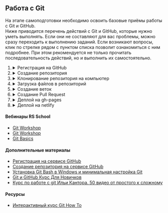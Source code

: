 ## Работа с Git

На этапе самоподготовки необходимо освоить базовые приёмы работы с Git и GitHub.  
Ниже приводится перечень действий с Git и GitHub, которые нужно уметь выполнять. Если они не составляют для вас проблемы, можно сразу переходить к выполнению заданий. Если возникают вопросы, клик по стрелке рядом с пунктом списка позволит ознакомиться с ним подробнее. При этом рекомендуется не только прочитать последовательность действий, но и выполнить их самостоятельно.

1. <details>
     <summary>Регистрация на GitHub</summary>

   GitHub https://github.com/  
    Видео: [Регистрация на сервисе GitHub](https://youtu.be/5DKVktUtH3A)

   </details>

2. <details>
     <summary>Создание репозитория</summary>

   Для cоздания репозитория кликните на кнопку New repository справа вверху.  
    На странице создания репозитория https://github.com/new укажите:

   - название репозитория
   - настройки видимости (приватный это репозиторий или публичный)
   - поставьте галочку, чтобы создать README файл  
    Видео: [Создание репозитория на сервисе GitHub](https://youtu.be/CgFHLQBwj7A)
   </details>

3. <details>
     <summary>Клонирование репозитория на компьютер</summary>

   Репозиторий в виде папки у вас на компьютере называется локальный репозиторий.  
    Репозиторий, загруженный на GitHub, называется удалённый репозиторий.  
    Когда вы клонируете себе на компьютер репозиторий с GitHub, вы создаёте **локальную копию удалённого репозитория**.

   Команда для клонирования репозитория  
    `git clone ссылка на репозиторий`

   Например, чтобы склонировать себе на компьютер репозиторий с тасками курса https://github.com/rolling-scopes-school/tasks, необходимо открыть **Git Bash** и выполнить в нём команду  
    `git clone https://github.com/rolling-scopes-school/tasks`

   Если необходимо склонировать себе на компьютер отдельную ветку репозитория, выполните команду  
    `git clone ссылка на репозиторий -b название ветки`

   </details>

4. <details>
     <summary>Загрузка файлов в репозиторий</summary>

   Загрузить файлы в репозиторий можно как через GitHub, так и через Git. Рассмотрим оба варианта

   #### Загрузка файлов в репозиторий через интерфейс GitHub

   - кликаете на кнопку **Add file** справа вверху
   - выбираете **Upload files**
   - в появившееся окно перетягиваете файлы и папки с проектом

   #### Загрузка файлов в репозиторий через Git

   - клонируете репозиторий себе на компьютер. Для этого в Git Bash выполняете команду  
     `git clone ссылка на репозиторий`
   - перетягиваете в папку репозитория файлы и папки с проектом
   - индексируете изменения. Для этого выполняете команду  
     `git add .` (с точкой в конце)
   - коммитите изменения. Для этого выполняете команду  
     `git commit -m "пишете что изменили"`
   - загружаете файлы в репозиторий. Для этого выполняете команду  
    `git push origin main` , здесь `main` - название ветки репозитория, в которую пушите изменения
   </details>

5. <details>
     <summary>Создание веток</summary>

   Главная ветка репозитория по умолчанию называется `main` (раньше `master`).  
    От неё можно создавать другие ветки, от них ещё ветки и т.д.  
    На первых этапах учёбы все ветки создаются исключительно от главной ветки. Перед созданием новой ветки убедитесь, что вы находитесь в главной ветке репозитория.  
    Создать ветку можно как через GitHub, так и через Git. Рассмотрим оба варианта.

   #### Создание ветки через интерфейс GitHub

   1. Убедитесь, что вы находитесь в главной ветке репозитория `main` (раньше - `master`)
   2. Кликните на треугольник рядом с названием ветки. В текстовое поле впишите название ветки, например, `gh-pages`
   3. Нажмите на строку `Create branch: gh-pages from main` (or from `master`).  
      Мы создали ветку `gh-pages`.

   ![](images/create-branch.png)

   #### Создание ветки при помощи Git

   - Клонируем репозиторий себе на компьютер  
     `git clone ссылка на репозиторий`
   - Находясь в папке репозитория открываем Git Bash и выполняем команду  
     `git checkout -b gh-pages`  
     Мы создали ветку `gh-pages` и перешли в неё.
   - Обратите внимание, при создании ветки в неё копируются все файлы той ветки, от которой её создали.
   </details>

6. <details>
     <summary>Создание Pull Request</summary>

   В ходе выполнения проектов в RS School вы чаще всего будете делать Pull Request из ветки разработки в главную ветку своего репозитория `main` или `master`, а также из ветки разработки в ветку `gh-pages`.

   Pull Request создаётся через интерфейс GitHub. Для этого

   - выберите ветку разработки
   - нажмите на вкладку **Pull Request** вверху слева
   - нажмите на кнопку **Compare & pull request** справа вверху. Такая кнопка появится если в ветке разработки есть изменения по сравнению с другими ветками репозитория, хоть лишняя точка в файле README
   - укажите из какой ветки репозитория в какую делаете Pull Request
   - нажмите на зелёную кнопку внизу **Create pull request**.  
     Вы открыли Pull Request. В таком виде его и оставьте. В открытом Pull Request ментору будет удобно проверять код. Обратите внимание, что к Pull Request можно и нужно добавить описание. [Описание pull request должно содержать следующую информацию](https://docs.rs.school/#/pull-request-review-process?id=Описание-pull-request-должно-содержать-следующую-информацию)
   - Если нажать на кнопку **Merge pull request**, Pull Request закроется, при этом файлы из ветки разработки переместятся в ту ветку, в которую делаете Pull Request.
   </details>

7. <details>
     <summary>Деплой на gh-pages</summary>

   Деплой это размещение в интернете вашего проекта - сайта или приложения.
   Предположим, весь наш проект - файл index.html с содержимым  
    `<h1>Hello world</h1>`

   Загрузите его в ветку gh-pages удалённого репозитория (репозиторий должен быть публичным).  
    Загрузить файл в репозиторий можно как через GitHub, так и через Git (см. п.4).

   При загрузке файлов через Git последовательно выполняем команды:  
    `git add .`  
    `git commit -m "feat: add file to gh-pages"`  
    `git push origin gh-pages`

   При создании в публичном репозитории ветки gh-pages, GitHub автоматически размещает её содержание в интернете. То есть, если репозиторий публичный, в нём есть ветка gh-pages, и в корне этой ветки находится файл index.html, этот файл уже размещён в интернете. Всё, что осталось сделать, найти ссылку на него.

   Идём в настройки репозитория (шестерёнка с надписью Settings справа вверху)

   ![](images/repository-settings.png)

   Прокручиваем до пункта GitHub Pages. Если здесь уже находится выделенная зелёным цветом ссылка на созданную страницу, больше ничего делать не нужно, GitHub Pages создана. Если нет, подождите несколько минут, GitHub Pages создаётся не мгновенно.

   ![](images/create-gh-pages.png)

   Ссылка на GitHub Pages имеет вид:  
    `https://github-name.github.io/repository-name`,  
    здесь  
    `github-name` - username пользователя GitHub  
    `repository-name` - название репозитория
   </details>

8. <details>
     <summary>Деплой на netlify</summary>

   Если необходимо разместить в интернете проект, созданный в приватном репозитории, можно использовать сервис https://www.netlify.com/ Для этого авторизуемся на netlify, нажимаем на кнопку New site from Git и указываем репозиторий на GitHub, где находится наше приложение.

   Также netlify позволяет разместить приложение, код которого находится в локальной папке на компьютере. Для этого достаточно открыть страницу https://app.netlify.com/drop и перетянуть папку с кодом приложения в прямоугольник с надписью "Drag and drop your site". Как и при деплое на GitHub Pages, деплой приложения на Netlify возможен, если файл index.html находится в корне папки с проектом.

   ![](images/netlify-drop.png)
   </details>

#### Вебинары RS School

- [Git Workshop](https://youtu.be/_xJuTmu74G0)
- [Git Workshop](https://youtu.be/HAycH-eN6fI)
- [Git Basics](https://youtu.be/p2cwXO9Nkrc)

#### Дополнительные материалы

- [Регистрация на сервисе GitHub](https://youtu.be/5DKVktUtH3A)
- [Создание репозитория на сервисе GitHub](https://youtu.be/CgFHLQBwj7A)
- [Установка Git Bash в Windows и минимальная настройка Git](https://youtu.be/niC4-rOaloc)
- [Git и GitHub Курс Для Новичков](https://youtu.be/zZBiln_2FhM)
- [Курс по работе с git Ильи Кантора. 50 видео от простого к сложному](https://www.youtube.com/playlist?list=PLDyvV36pndZFHXjXuwA_NywNrVQO0aQqb)

#### Ресурсы

- [Интерактивный курс Git How To](https://githowto.com/ru)
